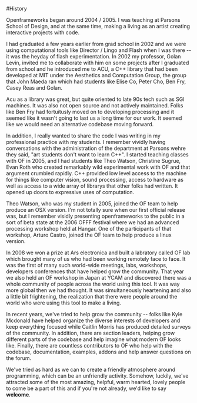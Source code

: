 #History


Openframeworks began around 2004 / 2005.  I was teaching at Parsons School of Design, and at the same time, making a living as an artist creating interactive projects with code.  

I had graduated a few years earlier from grad school in 2002 and we were using computational tools like Director / Lingo and Flash when I was there -- it was the heyday of flash experimentation.  In 2002 my professor, Golan Levin, invited me to collaborate with him on some projects after I graduated from school and he introduced me to ACU, a C++ library that had been developed at MIT under the Aesthetics and Computation Group, the group that John Maeda ran which had students like Elise Co, Peter Cho, Ben Fry, Casey Reas and Golan.   

Acu as a library was great, but quite oriented to late 90s tech such as SGI machines.  It was also not open source and not actively maintained.  Folks like Ben Fry had fortuitusly moved on to developing processing and it seemed like it wasn't going to last us a long time for our work.  It seemed like we would need an alternative codebase moving forward. 

In addition, I really wanted to share the code I was writing in my professional practice with my students.  I remember vividly having conversations with the administration of the department at Parsons wehre they said, "art students don't want to learn C++".  I started teaching classes with OF in 2005, and I had students like Theo Watson, Christine Sugrue, Evan Roth who created remarkably wild experimental work with OF and that argument crumbled rapidly.   C++ provided low level access to the machine for things like computer vision, sound processing, access to hardware as well as access to a wide array of librarys that other folks had written.  It opened up doors to expressive uses of computation.

Theo Watson, who was my student in 2005, joined the OF team to help produce an OSX version.  I'm not totally sure when our first official release was, but I remember visidly presenting openframeworks to the public in a sort of beta state at the 2006 OFFF festival where we had an advanced processing workshop held at Hangar. One of the participants of that workshop, Arturo Castro, joined the OF team to help produce a linux version.  

In 2008 we won a prize at Ars electronica and built a labratory called OF lab which brought many of us who had been working remotely face to face.  It was the first of many such world-wide meetings, labs, workshops, developers conferences that have helped grow the community.  That year we also held an OF workshop in Japan at YCAM and discovered there was a whole community of people across the world using this tool.  It was way more global then we had thought.  It was simultaneously heartening and also a little bit frightening, the realization that there were people around the world who were using this tool to make a living. 

In recent years, we've tried to help grow the community -- folks like Kyle Mcdonald have helped organize the diverse interests of developers and keep everything focused while Caitlin Morris has produced detailed surveys of the community.  In addition, there are section leaders, helping grow different parts of the codebase and help imagine what modern OF looks like.   Finally, there are countless contributors to OF who help with the codebase, documentation, examples, addons and help answer questions on the forum.

We've tried as hard as we can to create a friendly atmosphere around programming, which can be an unfriendly activity.  Somehow, luckily, we've attracted some of the most amazing, helpful, warm hearted, lovely people to come be a part of this and if you're not already, we'd like to say **welcome**.
